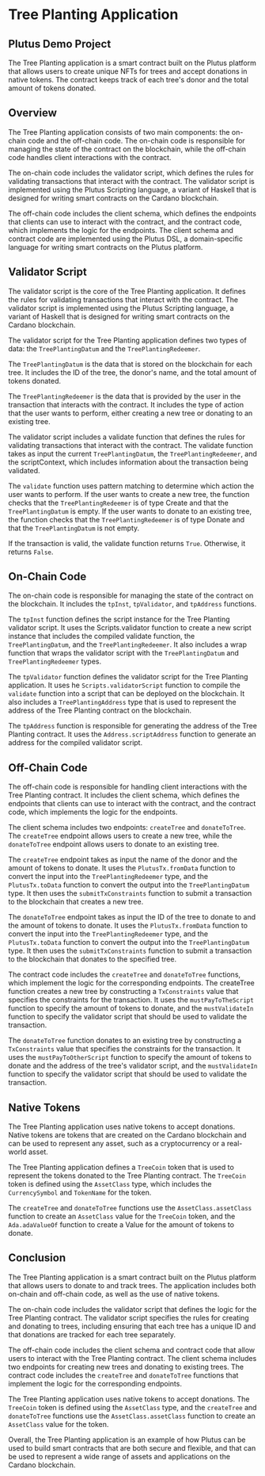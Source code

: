 # Tree Planting Application
## Plutus Demo Project

The Tree Planting application is a smart contract built on the Plutus platform that allows users to create unique NFTs for trees and accept donations in native tokens. The contract keeps track of each tree's donor and the total amount of tokens donated.

## Overview

The Tree Planting application consists of two main components: the on-chain code and the off-chain code. The on-chain code is responsible for managing the state of the contract on the blockchain, while the off-chain code handles client interactions with the contract.

The on-chain code includes the validator script, which defines the rules for validating transactions that interact with the contract. The validator script is implemented using the Plutus Scripting language, a variant of Haskell that is designed for writing smart contracts on the Cardano blockchain.

The off-chain code includes the client schema, which defines the endpoints that clients can use to interact with the contract, and the contract code, which implements the logic for the endpoints. The client schema and contract code are implemented using the Plutus DSL, a domain-specific language for writing smart contracts on the Plutus platform.

## Validator Script

The validator script is the core of the Tree Planting application. It defines the rules for validating transactions that interact with the contract. The validator script is implemented using the Plutus Scripting language, a variant of Haskell that is designed for writing smart contracts on the Cardano blockchain.

The validator script for the Tree Planting application defines two types of data: the `TreePlantingDatum` and the `TreePlantingRedeemer`.

The `TreePlantingDatum` is the data that is stored on the blockchain for each tree. It includes the ID of the tree, the donor's name, and the total amount of tokens donated.

The `TreePlantingRedeemer` is the data that is provided by the user in the transaction that interacts with the contract. It includes the type of action that the user wants to perform, either creating a new tree or donating to an existing tree.

The validator script includes a validate function that defines the rules for validating transactions that interact with the contract. The validate function takes as input the current `TreePlantingDatum`, the `TreePlantingRedeemer`, and the scriptContext, which includes information about the transaction being validated.

The `validate` function uses pattern matching to determine which action the user wants to perform. If the user wants to create a new tree, the function checks that the `TreePlantingRedeemer` is of type Create and that the `TreePlantingDatum` is empty. If the user wants to donate to an existing tree, the function checks that the `TreePlantingRedeemer` is of type Donate and that the `TreePlantingDatum` is not empty.

If the transaction is valid, the validate function returns `True`. Otherwise, it returns `False`.

## On-Chain Code

The on-chain code is responsible for managing the state of the contract on the blockchain. It includes the `tpInst`, `tpValidator`, and `tpAddress` functions.

The `tpInst` function defines the script instance for the Tree Planting validator script. It uses the Scripts.validator function to create a new script instance that includes the compiled validate function, the `TreePlantingDatum`, and the `TreePlantingRedeemer`. It also includes a wrap function that wraps the validator script with the `TreePlantingDatum` and `TreePlantingRedeemer` types.

The `tpValidator` function defines the validator script for the Tree Planting application. It uses he `Scripts.validatorScript` function to compile the `validate` function into a script that can be deployed on the blockchain. It also includes a `TreePlantingAddress` type that is used to represent the address of the Tree Planting contract on the blockchain.

The `tpAddress` function is responsible for generating the address of the Tree Planting contract. It uses the `Address.scriptAddress` function to generate an address for the compiled validator script.

## Off-Chain Code

The off-chain code is responsible for handling client interactions with the Tree Planting contract. It includes the client schema, which defines the endpoints that clients can use to interact with the contract, and the contract code, which implements the logic for the endpoints.

The client schema includes two endpoints: `createTree` and `donateToTree`. The `createTree` endpoint allows users to create a new tree, while the `donateToTree` endpoint allows users to donate to an existing tree.

The `createTree` endpoint takes as input the name of the donor and the amount of tokens to donate. It uses the `PlutusTx.fromData` function to convert the input into the `TreePlantingRedeemer` type, and the `PlutusTx.toData` function to convert the output into the `TreePlantingDatum` type. It then uses the `submitTxConstraints` function to submit a transaction to the blockchain that creates a new tree.

The `donateToTree` endpoint takes as input the ID of the tree to donate to and the amount of tokens to donate. It uses the `PlutusTx.fromData` function to convert the input into the `TreePlantingRedeemer` type, and the `PlutusTx.toData` function to convert the output into the `TreePlantingDatum` type. It then uses the `submitTxConstraints` function to submit a transaction to the blockchain that donates to the specified tree.

The contract code includes the `createTree` and `donateToTree` functions, which implement the logic for the corresponding endpoints. The createTree function creates a new tree by constructing a `TxConstraints` value that specifies the constraints for the transaction. It uses the `mustPayToTheScript` function to specify the amount of tokens to donate, and the `mustValidateIn` function to specify the validator script that should be used to validate the transaction.

The `donateToTree` function donates to an existing tree by constructing a `TxConstraints` value that specifies the constraints for the transaction. It uses the `mustPayToOtherScript` function to specify the amount of tokens to donate and the address of the tree's validator script, and the `mustValidateIn` function to specify the validator script that should be used to validate the transaction.

## Native Tokens
The Tree Planting application uses native tokens to accept donations. Native tokens are tokens that are created on the Cardano blockchain and can be used to represent any asset, such as a cryptocurrency or a real-world asset.

The Tree Planting application defines a `TreeCoin` token that is used to represent the tokens donated to the Tree Planting contract. The `TreeCoin` token is defined using the `AssetClass` type, which includes the `CurrencySymbol` and `TokenName` for the token.

The `createTree` and `donateToTree` functions use the `AssetClass.assetClass` function to create an `AssetClass` value for the `TreeCoin` token, and the `Ada.adaValueOf` function to create a Value for the amount of tokens to donate.

## Conclusion
The Tree Planting application is a smart contract built on the Plutus platform that allows users to donate to and track trees. The application includes both on-chain and off-chain code, as well as the use of native tokens.

The on-chain code includes the validator script that defines the logic for the Tree Planting contract. The validator script specifies the rules for creating and donating to trees, including ensuring that each tree has a unique ID and that donations are tracked for each tree separately.

The off-chain code includes the client schema and contract code that allow users to interact with the Tree Planting contract. The client schema includes two endpoints for creating new trees and donating to existing trees. The contract code includes the `createTree` and `donateToTree` functions that implement the logic for the corresponding endpoints.

The Tree Planting application uses native tokens to accept donations. The `TreeCoin` token is defined using the `AssetClass` type, and the `createTree` and `donateToTree` functions use the `AssetClass.assetClass` function to create an `AssetClass` value for the token.

Overall, the Tree Planting application is an example of how Plutus can be used to build smart contracts that are both secure and flexible, and that can be used to represent a wide range of assets and applications on the Cardano blockchain.
